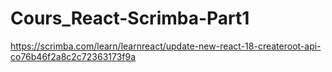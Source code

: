 # Cours_React-Scrimba-Part1

https://scrimba.com/learn/learnreact/update-new-react-18-createroot-api-co76b46f2a8c2c72363173f9a
